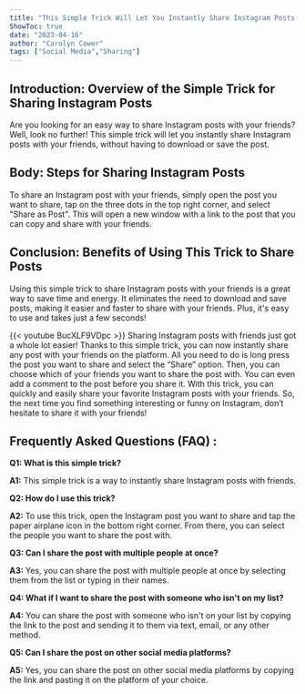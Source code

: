 ```yaml
---
title: "This Simple Trick Will Let You Instantly Share Instagram Posts with Friends!"
ShowToc: true 
date: "2023-04-16"
author: "Carolyn Cower" 
tags: ["Social Media","Sharing"]
---
```

## Introduction: Overview of the Simple Trick for Sharing Instagram Posts

Are you looking for an easy way to share Instagram posts with your friends? Well, look no further! This simple trick will let you instantly share Instagram posts with your friends, without having to download or save the post. 

## Body: Steps for Sharing Instagram Posts

To share an Instagram post with your friends, simply open the post you want to share, tap on the three dots in the top right corner, and select "Share as Post". This will open a new window with a link to the post that you can copy and share with your friends. 

## Conclusion: Benefits of Using This Trick to Share Posts

Using this simple trick to share Instagram posts with your friends is a great way to save time and energy. It eliminates the need to download and save posts, making it easier and faster to share with your friends. Plus, it's easy to use and takes just a few seconds!

{{< youtube BucXLF9VDpc >}} 
Sharing Instagram posts with friends just got a whole lot easier! Thanks to this simple trick, you can now instantly share any post with your friends on the platform. All you need to do is long press the post you want to share and select the “Share” option. Then, you can choose which of your friends you want to share the post with. You can even add a comment to the post before you share it. With this trick, you can quickly and easily share your favorite Instagram posts with your friends. So, the next time you find something interesting or funny on Instagram, don’t hesitate to share it with your friends!

## Frequently Asked Questions (FAQ) :
**Q1: What is this simple trick?**

**A1:** This simple trick is a way to instantly share Instagram posts with friends.

**Q2: How do I use this trick?**

**A2:** To use this trick, open the Instagram post you want to share and tap the paper airplane icon in the bottom right corner. From there, you can select the people you want to share the post with. 

**Q3: Can I share the post with multiple people at once?**

**A3:** Yes, you can share the post with multiple people at once by selecting them from the list or typing in their names.

**Q4: What if I want to share the post with someone who isn't on my list?**

**A4:** You can share the post with someone who isn't on your list by copying the link to the post and sending it to them via text, email, or any other method. 

**Q5: Can I share the post on other social media platforms?**

**A5:** Yes, you can share the post on other social media platforms by copying the link and pasting it on the platform of your choice.


